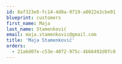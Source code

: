 ```yaml
---
id: 8af323e6-fc14-4d0a-9719-a0022e2cbe91
blueprint: customers
first_name: Maja
last_name: Stamenković
email: maja.stamenkovic@gmail.com
title: 'Maja Stamenković'
orders:
  - 21a6d07e-c53e-4072-975c-4b66492d0fc0
---
```

